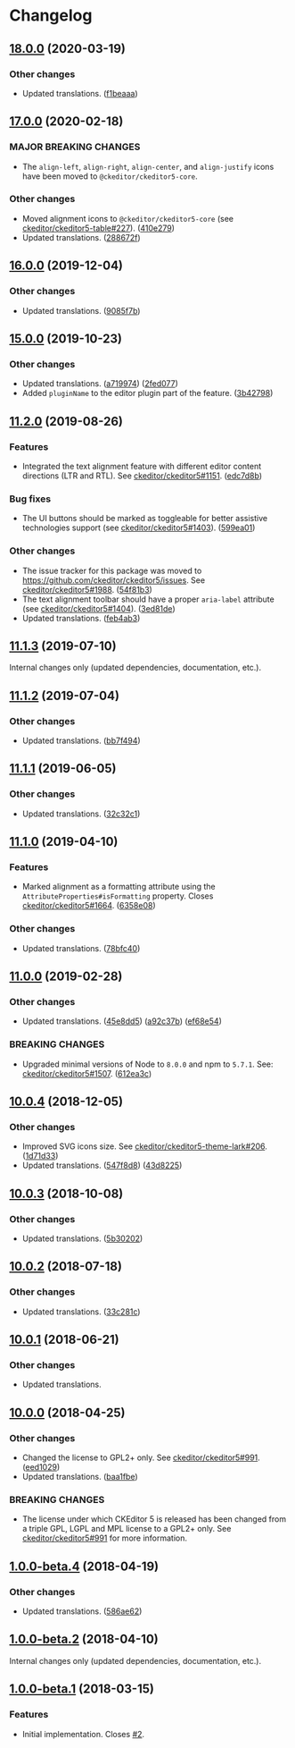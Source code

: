 Changelog
=========

## [18.0.0](https://github.com/ckeditor/ckeditor5-alignment/compare/v17.0.0...v18.0.0) (2020-03-19)

### Other changes

* Updated translations. ([f1beaaa](https://github.com/ckeditor/ckeditor5-alignment/commit/f1beaaa)) 


## [17.0.0](https://github.com/ckeditor/ckeditor5-alignment/compare/v16.0.0...v17.0.0) (2020-02-18)

### MAJOR BREAKING CHANGES

* The `align-left`, `align-right`, `align-center`, and `align-justify` icons have been moved to `@ckeditor/ckeditor5-core`.

### Other changes

* Moved alignment icons to `@ckeditor/ckeditor5-core` (see [ckeditor/ckeditor5-table#227](https://github.com/ckeditor/ckeditor5-table/issues/227)). ([410e279](https://github.com/ckeditor/ckeditor5-alignment/commit/410e279))
* Updated translations. ([288672f](https://github.com/ckeditor/ckeditor5-alignment/commit/288672f))


## [16.0.0](https://github.com/ckeditor/ckeditor5-alignment/compare/v15.0.0...v16.0.0) (2019-12-04)

### Other changes

* Updated translations. ([9085f7b](https://github.com/ckeditor/ckeditor5-alignment/commit/9085f7b))


## [15.0.0](https://github.com/ckeditor/ckeditor5-alignment/compare/v11.2.0...v15.0.0) (2019-10-23)

### Other changes

* Updated translations. ([a719974](https://github.com/ckeditor/ckeditor5-alignment/commit/a719974)) ([2fed077](https://github.com/ckeditor/ckeditor5-alignment/commit/2fed077))
* Added `pluginName` to the editor plugin part of the feature. ([3b42798](https://github.com/ckeditor/ckeditor5-alignment/commit/3b42798))


## [11.2.0](https://github.com/ckeditor/ckeditor5-alignment/compare/v11.1.3...v11.2.0) (2019-08-26)

### Features

* Integrated the text alignment feature with different editor content directions (LTR and RTL). See [ckeditor/ckeditor5#1151](https://github.com/ckeditor/ckeditor5/issues/1151). ([edc7d8b](https://github.com/ckeditor/ckeditor5-alignment/commit/edc7d8b))

### Bug fixes

* The UI buttons should be marked as toggleable for better assistive technologies support (see [ckeditor/ckeditor5#1403](https://github.com/ckeditor/ckeditor5/issues/1403)). ([599ea01](https://github.com/ckeditor/ckeditor5-alignment/commit/599ea01))

### Other changes

* The issue tracker for this package was moved to https://github.com/ckeditor/ckeditor5/issues. See [ckeditor/ckeditor5#1988](https://github.com/ckeditor/ckeditor5/issues/1988). ([54f81b3](https://github.com/ckeditor/ckeditor5-alignment/commit/54f81b3))
* The text alignment toolbar should have a proper `aria-label` attribute (see [ckeditor/ckeditor5#1404](https://github.com/ckeditor/ckeditor5/issues/1404)). ([3ed81de](https://github.com/ckeditor/ckeditor5-alignment/commit/3ed81de))
* Updated translations. ([feb4ab3](https://github.com/ckeditor/ckeditor5-alignment/commit/feb4ab3))


## [11.1.3](https://github.com/ckeditor/ckeditor5-alignment/compare/v11.1.2...v11.1.3) (2019-07-10)

Internal changes only (updated dependencies, documentation, etc.).


## [11.1.2](https://github.com/ckeditor/ckeditor5-alignment/compare/v11.1.1...v11.1.2) (2019-07-04)

### Other changes

* Updated translations. ([bb7f494](https://github.com/ckeditor/ckeditor5-alignment/commit/bb7f494))


## [11.1.1](https://github.com/ckeditor/ckeditor5-alignment/compare/v11.1.0...v11.1.1) (2019-06-05)

### Other changes

* Updated translations. ([32c32c1](https://github.com/ckeditor/ckeditor5-alignment/commit/32c32c1))


## [11.1.0](https://github.com/ckeditor/ckeditor5-alignment/compare/v11.0.0...v11.1.0) (2019-04-10)

### Features

* Marked alignment as a formatting attribute using the `AttributeProperties#isFormatting` property. Closes [ckeditor/ckeditor5#1664](https://github.com/ckeditor/ckeditor5/issues/1664). ([6358e08](https://github.com/ckeditor/ckeditor5-alignment/commit/6358e08))

### Other changes

* Updated translations. ([78bfc40](https://github.com/ckeditor/ckeditor5-alignment/commit/78bfc40))


## [11.0.0](https://github.com/ckeditor/ckeditor5-alignment/compare/v10.0.4...v11.0.0) (2019-02-28)

### Other changes

* Updated translations. ([45e8dd5](https://github.com/ckeditor/ckeditor5-alignment/commit/45e8dd5)) ([a92c37b](https://github.com/ckeditor/ckeditor5-alignment/commit/a92c37b)) ([ef68e54](https://github.com/ckeditor/ckeditor5-alignment/commit/ef68e54))

### BREAKING CHANGES

* Upgraded minimal versions of Node to `8.0.0` and npm to `5.7.1`. See: [ckeditor/ckeditor5#1507](https://github.com/ckeditor/ckeditor5/issues/1507). ([612ea3c](https://github.com/ckeditor/ckeditor5-cloud-services/commit/612ea3c))


## [10.0.4](https://github.com/ckeditor/ckeditor5-alignment/compare/v10.0.3...v10.0.4) (2018-12-05)

### Other changes

* Improved SVG icons size. See [ckeditor/ckeditor5-theme-lark#206](https://github.com/ckeditor/ckeditor5-theme-lark/issues/206). ([1d71d33](https://github.com/ckeditor/ckeditor5-alignment/commit/1d71d33))
* Updated translations. ([547f8d8](https://github.com/ckeditor/ckeditor5-alignment/commit/547f8d8)) ([43d8225](https://github.com/ckeditor/ckeditor5-alignment/commit/43d8225))


## [10.0.3](https://github.com/ckeditor/ckeditor5-alignment/compare/v10.0.2...v10.0.3) (2018-10-08)

### Other changes

* Updated translations. ([5b30202](https://github.com/ckeditor/ckeditor5-alignment/commit/5b30202))


## [10.0.2](https://github.com/ckeditor/ckeditor5-alignment/compare/v10.0.1...v10.0.2) (2018-07-18)

### Other changes

* Updated translations. ([33c281c](https://github.com/ckeditor/ckeditor5-alignment/commit/33c281c))


## [10.0.1](https://github.com/ckeditor/ckeditor5-alignment/compare/v10.0.0...v10.0.1) (2018-06-21)

### Other changes

* Updated translations.


## [10.0.0](https://github.com/ckeditor/ckeditor5-alignment/compare/v1.0.0-beta.4...v10.0.0) (2018-04-25)

### Other changes

* Changed the license to GPL2+ only. See [ckeditor/ckeditor5#991](https://github.com/ckeditor/ckeditor5/issues/991). ([eed1029](https://github.com/ckeditor/ckeditor5-alignment/commit/eed1029))
* Updated translations. ([baa1fbe](https://github.com/ckeditor/ckeditor5-alignment/commit/baa1fbe))

### BREAKING CHANGES

* The license under which CKEditor 5 is released has been changed from a triple GPL, LGPL and MPL license to a GPL2+ only. See [ckeditor/ckeditor5#991](https://github.com/ckeditor/ckeditor5/issues/991) for more information.


## [1.0.0-beta.4](https://github.com/ckeditor/ckeditor5-alignment/compare/v1.0.0-beta.2...v1.0.0-beta.4) (2018-04-19)

### Other changes

* Updated translations. ([586ae62](https://github.com/ckeditor/ckeditor5-alignment/commit/586ae62))


## [1.0.0-beta.2](https://github.com/ckeditor/ckeditor5-alignment/compare/v1.0.0-beta.1...v1.0.0-beta.2) (2018-04-10)

Internal changes only (updated dependencies, documentation, etc.).


## [1.0.0-beta.1](https://github.com/ckeditor/ckeditor5-alignment/compare/v0.0.1...v1.0.0-beta.1) (2018-03-15)

### Features

* Initial implementation. Closes [#2](https://github.com/ckeditor/ckeditor5-alignment/issues/2).
